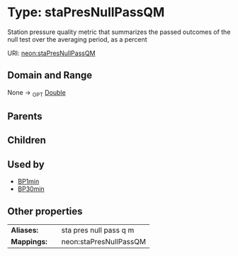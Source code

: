 
# Type: staPresNullPassQM


Station pressure quality metric that summarizes the passed outcomes of the null test over the averaging period, as a percent

URI: [neon:staPresNullPassQM](https://data.neonscience.org/staPresNullPassQM)


## Domain and Range

None ->  <sub>OPT</sub> [Double](types/Double.md)

## Parents


## Children


## Used by

 * [BP1min](BP1min.md)
 * [BP30min](BP30min.md)

## Other properties

|  |  |  |
| --- | --- | --- |
| **Aliases:** | | sta pres null pass q m |
| **Mappings:** | | neon:staPresNullPassQM |

